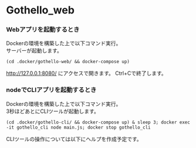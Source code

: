 # Gothello_web
### Webアプリを起動するとき  
Dockerの環境を構築した上で以下コマンド実行。  
サーバーが起動します。
```
(cd .docker/gothello-web/ && docker-compose up)
```
http://127.0.0.1:8080/ にアクセスで開きます。
Ctrl+Cで終了します。

### nodeでCLIアプリを起動するとき
Dockerの環境を構築した上で以下コマンド実行。  
3秒ほどあとにCLIツールが起動します。
``` 
(cd .docker/gothello-cli/ && docker-compose up) & sleep 3; docker exec -it gothello_cli node main.js; docker stop gothello_cli
```
CLIツールの操作については以下にヘルプを作成予定です。